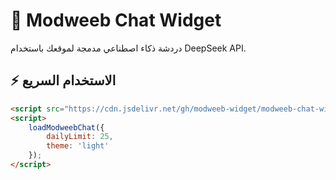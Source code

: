 # 🚀 Modweeb Chat Widget

دردشة ذكاء اصطناعي مدمجة لموقعك باستخدام DeepSeek API.

## ⚡ الاستخدام السريع

```html
<script src="https://cdn.jsdelivr.net/gh/modweeb-widget/modweeb-chat-widget@main/dist/modweeb-loader.min.js"></script>
<script>
    loadModweebChat({
        dailyLimit: 25,
        theme: 'light'
    });
</script>
